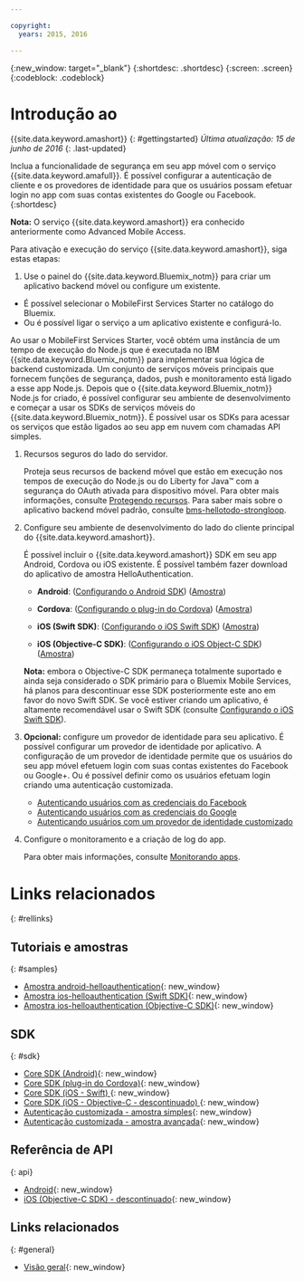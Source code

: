 ```yaml
---

copyright:
  years: 2015, 2016

---
```


{:new_window: target="_blank"}
{:shortdesc: .shortdesc}
{:screen: .screen}
{:codeblock: .codeblock}

# Introdução ao
{{site.data.keyword.amashort}}
{: #gettingstarted}
*Última atualização: 15 de junho de 2016*
{: .last-updated}

Inclua a funcionalidade de segurança em seu app móvel com o serviço {{site.data.keyword.amafull}}. É possível configurar a autenticação de cliente e
os provedores de identidade para que os usuários possam efetuar login no app com suas
contas existentes do Google ou Facebook.
{:shortdesc}

**Nota:** O serviço {{site.data.keyword.amashort}} era
conhecido anteriormente como Advanced Mobile Access.


Para ativação e execução do serviço {{site.data.keyword.amashort}}, siga
estas etapas:

1.  Use o painel do {{site.data.keyword.Bluemix_notm}} para criar um aplicativo backend móvel ou configure um existente.
  - É possível selecionar o MobileFirst Services Starter no catálogo do Bluemix.
  - Ou é possível ligar o serviço a um aplicativo existente e configurá-lo.

   Ao usar o MobileFirst Services Starter, você obtém uma instância de um tempo de execução do Node.js que é executada no IBM {{site.data.keyword.Bluemix_notm}} para implementar sua lógica de backend customizada. Um conjunto de serviços móveis principais que fornecem funções de segurança, dados, push e monitoramento está ligado a esse app Node.js. Depois que o {{site.data.keyword.Bluemix_notm}} Node.js for criado, é possível configurar seu ambiente de desenvolvimento e começar a usar os SDKs de serviços móveis do {{site.data.keyword.Bluemix_notm}}. É possível usar os SDKs para acessar os serviços que estão ligados ao seu app em nuvem com chamadas API simples.
   
  
1. Recursos seguros do lado do servidor.

   Proteja seus recursos de backend móvel que estão em execução nos tempos de execução do Node.js ou do Liberty for Java&trade; com a segurança do OAuth ativada para dispositivo móvel. Para obter mais informações, consulte [Protegendo recursos](protecting-resources.html).
   Para saber mais sobre o aplicativo backend móvel padrão, consulte [bms-hellotodo-strongloop](https://github.com/ibm-bluemix-mobile-services/bms-hellotodo-strongloop).

1. Configure seu ambiente de desenvolvimento do lado do cliente principal do {{site.data.keyword.amashort}}.

   É possível incluir o
{{site.data.keyword.amashort}} SDK em seu app Android, Cordova ou iOS existente. É
possível também fazer download do aplicativo de amostra HelloAuthentication.
   * **Android**: ([Configurando o Android SDK](getting-started-android.html)) ([Amostra](https://github.com/ibm-bluemix-mobile-services/bms-samples-android-helloauthentication))
  
   * **Cordova**: ([Configurando o plug-in do Cordova](getting-started-cordova.html)) ([Amostra](https://github.com/ibm-bluemix-mobile-services/bms-samples-cordova-helloauthentication))
  
   * **iOS (Swift SDK)**: ([Configurando o iOS Swift SDK](getting-started-ios-swift-sdk.html)) ([Amostra](https://github.com/ibm-bluemix-mobile-services/bms-samples-swift-helloauthentication))
  
   * **iOS (Objective-C SDK)**: ([Configurando o iOS Object-C SDK](getting-started-ios.html)) ([Amostra](https://github.com/ibm-bluemix-mobile-services/bms-samples-ios-helloauthentication))
   
   **Nota:** embora o Objective-C SDK permaneça totalmente suportado e ainda seja considerado o SDK primário para o Bluemix Mobile Services, há planos para descontinuar esse SDK posteriormente este ano em favor do novo Swift SDK. Se você estiver criando um aplicativo, é altamente recomendável usar o Swift SDK (consulte [Configurando o iOS Swift SDK](getting-started-ios-swift-sdk.html)).

1. **Opcional:** configure um provedor de identidade para seu aplicativo. É possível configurar um provedor de identidade por aplicativo. A configuração de um provedor de identidade permite que os usuários do seu app móvel efetuem login com suas contas existentes do Facebook ou Google+. Ou é possível definir como os usuários efetuam login criando uma autenticação customizada.
   * [Autenticando usuários com as credenciais do Facebook](facebook-auth-overview.html)
   * [Autenticando usuários com as credenciais do Google](google-auth-overview.html)
   * [Autenticando usuários com um provedor de identidade customizado](custom-auth.html)

1. Configure o monitoramento e a criação de log do app.

    Para obter mais informações, consulte [Monitorando apps](app-monitoring.html).

# Links relacionados
{: #rellinks}

## Tutoriais e amostras
{: #samples}
* [Amostra android-helloauthentication](https://github.com/ibm-bluemix-mobile-services/bms-samples-android-helloauthentication){: new_window}
* [Amostra ios-helloauthentication (Swift SDK)](https://github.com/ibm-bluemix-mobile-services/bms-samples-swift-helloauthentication){: new_window}
* [Amostra ios-helloauthentication (Objective-C SDK)](https://github.com/ibm-bluemix-mobile-services/bms-samples-ios-helloauthentication){: new_window}

## SDK
{: #sdk}
* [Core SDK (Android)](https://github.com/ibm-bluemix-mobile-services/bms-clientsdk-android-core){: new_window}
* [Core SDK (plug-in do Cordova)](https://github.com/ibm-bluemix-mobile-services/bms-clientsdk-cordova-plugin-core){: new_window}
* [Core SDK (iOS - Swift) ](https://github.com/ibm-bluemix-mobile-services/bms-clientsdk-swift-core){: new_window}
* [Core SDK (iOS - Objective-C - descontinuado) ](https://hub.jazz.net/git/bluemixmobilesdk/imf-ios-sdk/archive?revstr=master){: new_window}
* [Autenticação customizada - amostra simples](https://github.com/ibm-bluemix-mobile-services/bms-mca-custom-identity-provider-sample){: new_window}
* [Autenticação customizada - amostra avançada](https://github.com/ibm-bluemix-mobile-services/bms-mca-custom-identity-provider-with-user-management){: new_window}

## Referência de API
{: api}
* [Android](https://console.{DomainName}/docs/api/content/api/mobilefirst/android/core-api-doc/overview-summary.html){: new_window}
* [iOS (Objective-C SDK) - descontinuado](https://console.{DomainName}/docs/api/content/api/mobilefirst/ios/IMFCore_api-doc/html/index.html){: new_window}


## Links relacionados
{: #general}
* [Visão geral](overview.html){: new_window}

